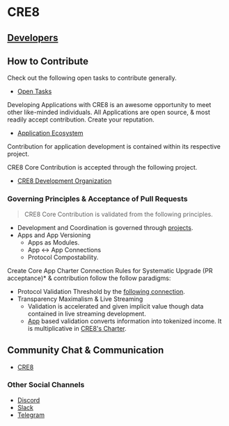 # CRE8
## [Developers](https://www.cre8.xyz/developers)

## How to Contribute
Check out the following open tasks to contribute generally.
- [Open Tasks](https://www.cre8.xyz/tasks)

Developing Applications with CRE8 is an awesome opportunity to meet other like-minded individuals. All Applications are open source, & most readily accept contribution. Create your reputation.
- [Application Ecosystem](https://www.cre8.xyz/apps)

Contribution for application development is contained within its respective project. 

CRE8 Core Contribution is accepted through the following project. 
 - [CRE8 Development Organization](https://www.cre8.xyz/project/CRE8)

### Governing Principles & Acceptance of Pull Requests
> CRE8 Core Contribution is validated from the following principles. 

-  Development and Coordination is governed through [projects](https://www.cre8.xyz/projects).
- Apps and App Versioning
	- Apps as Modules. 
	- App <-> App Connections
	- Protocol Compostability.

Create Core App Charter Connection Rules for Systematic Upgrade (PR acceptance)* & contribution follow the follow paradigms:
- Protocol Validation Threshold by the [following connection](https://www.cre8.xyz/project/cre8/charter).
- Transparency Maximalism & Live Streaming 
	- Validation is accelerated and given implicit value though data contained in live streaming development. 
	- [App](https://www.cre8.xyz/apps) based validation converts information into tokenized income. It is multiplicative in [CRE8's Charter](https://www.cre8.xyz/project/cre8/charter).

## Community Chat & Communication 
- [CRE8](https://www.cre8.xyz/project/cre8)

### Other Social Channels
- [Discord](https://www.cre8.xyz/project/cre8)
- [Slack](https://www.cre8.xyz/project/cre8)
- [Telegram](https://www.cre8.xyz/project/cre8)
